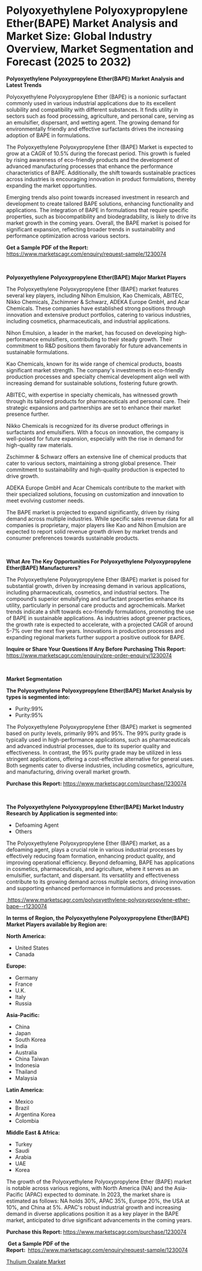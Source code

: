 <p><h1>Polyoxyethylene Polyoxypropylene Ether(BAPE) Market Analysis and Market Size: Global Industry Overview, Market Segmentation and Forecast (2025 to 2032)</h1></p><p><strong>Polyoxyethylene Polyoxypropylene Ether(BAPE) Market Analysis and Latest Trends</strong></p>
<p><p>Polyoxyethylene Polyoxypropylene Ether (BAPE) is a nonionic surfactant commonly used in various industrial applications due to its excellent solubility and compatibility with different substances. It finds utility in sectors such as food processing, agriculture, and personal care, serving as an emulsifier, dispersant, and wetting agent. The growing demand for environmentally friendly and effective surfactants drives the increasing adoption of BAPE in formulations.</p><p>The Polyoxyethylene Polyoxypropylene Ether (BAPE) Market is expected to grow at a CAGR of 10.5% during the forecast period. This growth is fueled by rising awareness of eco-friendly products and the development of advanced manufacturing processes that enhance the performance characteristics of BAPE. Additionally, the shift towards sustainable practices across industries is encouraging innovation in product formulations, thereby expanding the market opportunities.</p><p>Emerging trends also point towards increased investment in research and development to create tailored BAPE solutions, enhancing functionality and applications. The integration of BAPE in formulations that require specific properties, such as biocompatibility and biodegradability, is likely to drive its market growth in the coming years. Overall, the BAPE market is poised for significant expansion, reflecting broader trends in sustainability and performance optimization across various sectors.</p></p>
<p><strong>Get a Sample PDF of the Report:&nbsp;</strong> <a href="https://www.marketscagr.com/enquiry/request-sample/1230074?utm_campaign=2208&utm_medium=2&utm_source=Github&utm_content=ia&utm_term=03022025&utm_id=polyoxyethylene-polyoxypropylene-etherbape">https://www.marketscagr.com/enquiry/request-sample/1230074</a></p>
<p>&nbsp;</p>
<p><strong>Polyoxyethylene Polyoxypropylene Ether(BAPE) Major Market Players</strong></p>
<p><p>The Polyoxyethylene Polyoxypropylene Ether (BAPE) market features several key players, including Nihon Emulsion, Kao Chemicals, ABITEC, Nikko Chemicals, Zschimmer & Schwarz, ADEKA Europe GmbH, and Acar Chemicals. These companies have established strong positions through innovation and extensive product portfolios, catering to various industries, including cosmetics, pharmaceuticals, and industrial applications.</p><p>Nihon Emulsion, a leader in the market, has focused on developing high-performance emulsifiers, contributing to their steady growth. Their commitment to R&D positions them favorably for future advancements in sustainable formulations.</p><p>Kao Chemicals, known for its wide range of chemical products, boasts significant market strength. The company's investments in eco-friendly production processes and specialty chemical development align well with increasing demand for sustainable solutions, fostering future growth.</p><p>ABITEC, with expertise in specialty chemicals, has witnessed growth through its tailored products for pharmaceuticals and personal care. Their strategic expansions and partnerships are set to enhance their market presence further.</p><p>Nikko Chemicals is recognized for its diverse product offerings in surfactants and emulsifiers. With a focus on innovation, the company is well-poised for future expansion, especially with the rise in demand for high-quality raw materials.</p><p>Zschimmer & Schwarz offers an extensive line of chemical products that cater to various sectors, maintaining a strong global presence. Their commitment to sustainability and high-quality production is expected to drive growth.</p><p>ADEKA Europe GmbH and Acar Chemicals contribute to the market with their specialized solutions, focusing on customization and innovation to meet evolving customer needs.</p><p>The BAPE market is projected to expand significantly, driven by rising demand across multiple industries. While specific sales revenue data for all companies is proprietary, major players like Kao and Nihon Emulsion are expected to report solid revenue growth driven by market trends and consumer preferences towards sustainable products.</p></p>
<p>&nbsp;</p>
<p><strong>What Are The Key Opportunities For Polyoxyethylene Polyoxypropylene Ether(BAPE) Manufacturers?</strong></p>
<p><p>The Polyoxyethylene Polyoxypropylene Ether (BAPE) market is poised for substantial growth, driven by increasing demand in various applications, including pharmaceuticals, cosmetics, and industrial sectors. The compound’s superior emulsifying and surfactant properties enhance its utility, particularly in personal care products and agrochemicals. Market trends indicate a shift towards eco-friendly formulations, promoting the use of BAPE in sustainable applications. As industries adopt greener practices, the growth rate is expected to accelerate, with a projected CAGR of around 5-7% over the next five years. Innovations in production processes and expanding regional markets further support a positive outlook for BAPE.</p></p>
<p><strong>Inquire or Share Your Questions If Any Before Purchasing This Report:</strong> <a href="https://www.marketscagr.com/enquiry/pre-order-enquiry/1230074?utm_campaign=2208&utm_medium=2&utm_source=Github&utm_content=ia&utm_term=03022025&utm_id=polyoxyethylene-polyoxypropylene-etherbape">https://www.marketscagr.com/enquiry/pre-order-enquiry/1230074</a></p>
<p>&nbsp;</p>
<p><strong>Market Segmentation</strong></p>
<p><strong>The Polyoxyethylene Polyoxypropylene Ether(BAPE) Market Analysis by types is segmented into:</strong></p>
<p><ul><li>Purity:99%</li><li>Purity:95%</li></ul></p>
<p><p>The Polyoxyethylene Polyoxypropylene Ether (BAPE) market is segmented based on purity levels, primarily 99% and 95%. The 99% purity grade is typically used in high-performance applications, such as pharmaceuticals and advanced industrial processes, due to its superior quality and effectiveness. In contrast, the 95% purity grade may be utilized in less stringent applications, offering a cost-effective alternative for general uses. Both segments cater to diverse industries, including cosmetics, agriculture, and manufacturing, driving overall market growth.</p></p>
<p><strong>Purchase this Report:&nbsp;</strong><a href="https://www.marketscagr.com/purchase/1230074?utm_campaign=2208&utm_medium=2&utm_source=Github&utm_content=ia&utm_term=03022025&utm_id=polyoxyethylene-polyoxypropylene-etherbape">https://www.marketscagr.com/purchase/1230074</a></p>
<p>&nbsp;</p>
<p><strong>The Polyoxyethylene Polyoxypropylene Ether(BAPE) Market Industry Research by Application is segmented into:</strong></p>
<p><ul><li>Defoaming Agent</li><li>Others</li></ul></p>
<p><p>The Polyoxyethylene Polyoxypropylene Ether (BAPE) market, as a defoaming agent, plays a crucial role in various industrial processes by effectively reducing foam formation, enhancing product quality, and improving operational efficiency. Beyond defoaming, BAPE has applications in cosmetics, pharmaceuticals, and agriculture, where it serves as an emulsifier, surfactant, and dispersant. Its versatility and effectiveness contribute to its growing demand across multiple sectors, driving innovation and supporting enhanced performance in formulations and processes.</p></p>
<p><a href="https://www.marketscagr.com/polyoxyethylene-polyoxypropylene-ether-bape--r1230074?utm_campaign=2208&utm_medium=2&utm_source=Github&utm_content=ia&utm_term=03022025&utm_id=polyoxyethylene-polyoxypropylene-etherbape">&nbsp;https://www.marketscagr.com/polyoxyethylene-polyoxypropylene-ether-bape--r1230074</a></p>
<p><strong>In terms of Region, the Polyoxyethylene Polyoxypropylene Ether(BAPE) Market Players available by Region are:</strong></p>
<p>
    <p> <strong> North America: </strong>
        <ul>
            <li>United States</li>
            <li>Canada</li>
        </ul>
        </p> 
    <p> <strong> Europe: </strong>
        <ul>
            <li>Germany</li>
            <li>France</li>
            <li>U.K.</li>
            <li>Italy</li>
            <li>Russia</li>
        </ul>
        </p> 
    <p> <strong> Asia-Pacific: </strong>
        <ul>
            <li>China</li>
            <li>Japan</li>
            <li>South Korea</li>
            <li>India</li>
            <li>Australia</li>
            <li>China Taiwan</li>
            <li>Indonesia</li>
            <li>Thailand</li>
            <li>Malaysia</li>
        </ul>
        </p> 
    <p> <strong> Latin America: </strong>
        <ul>
            <li>Mexico</li>
            <li>Brazil</li>
            <li>Argentina Korea</li>
            <li>Colombia</li>
        </ul>
        </p> 
    <p> <strong> Middle East & Africa: </strong>
        <ul>
            <li>Turkey</li>
            <li>Saudi</li>
            <li>Arabia</li>
            <li>UAE</li>
            <li>Korea</li>
        </ul>
    </p>
    </p>
<p><p>The growth of the Polyoxyethylene Polyoxypropylene Ether (BAPE) market is notable across various regions, with North America (NA) and the Asia-Pacific (APAC) expected to dominate. In 2023, the market share is estimated as follows: NA holds 30%, APAC 35%, Europe 20%, the USA at 10%, and China at 5%. APAC's robust industrial growth and increasing demand in diverse applications position it as a key player in the BAPE market, anticipated to drive significant advancements in the coming years.</p></p>
<p><strong>Purchase this Report: </strong><a href="https://www.marketscagr.com/purchase/1230074?utm_campaign=2208&utm_medium=2&utm_source=Github&utm_content=ia&utm_term=03022025&utm_id=polyoxyethylene-polyoxypropylene-etherbape">https://www.marketscagr.com/purchase/1230074</a></p>
<p>&nbsp;<strong>Get a Sample PDF of the Report:&nbsp;&nbsp;</strong><a href="https://www.marketscagr.com/enquiry/request-sample/1230074?utm_campaign=2208&utm_medium=2&utm_source=Github&utm_content=ia&utm_term=03022025&utm_id=polyoxyethylene-polyoxypropylene-etherbape">https://www.marketscagr.com/enquiry/request-sample/1230074</a></p>
<p><strong></strong></p>
<p><p><a href="https://github.com/ParvinKhatun77/Market-Research-Report-List-1/blob/main/thulium-oxalate-market.md?utm_campaign=2208&utm_medium=2&utm_source=Github&utm_content=ia&utm_term=03022025&utm_id=polyoxyethylene-polyoxypropylene-etherbape">Thulium Oxalate Market</a></p></p>